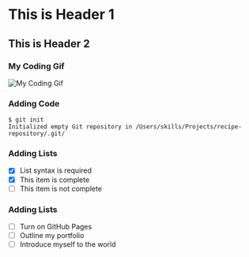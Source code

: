 # This is Header 1
## This is Header 2

### My Coding Gif
![My Coding Gif](https://media1.tenor.com/m/2uyENRmiUt0AAAAC/coding.gif)

### Adding Code

```
$ git init
Initialized empty Git repository in /Users/skills/Projects/recipe-repository/.git/
```
### Adding Lists

- [x] List syntax is required
- [x] This item is complete
- [ ] This item is not complete

### Adding Lists
- [ ] Turn on GitHub Pages
- [ ] Outline my portfolio
- [ ] Introduce myself to the world
